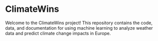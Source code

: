 # ClimateWins
Welcome to the ClimateWins project! This repository contains the code, data, and documentation for using machine learning to analyze weather data and predict climate change impacts in Europe.
